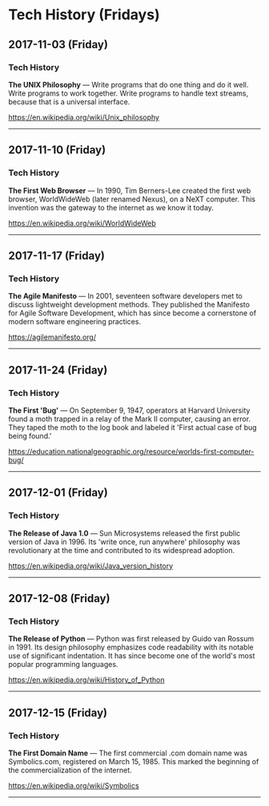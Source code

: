 # Tech History (Fridays)

## 2017-11-03 (Friday)

### Tech History
**The UNIX Philosophy** — Write programs that do one thing and do it well. Write programs to work together. Write programs to handle text streams, because that is a universal interface.

https://en.wikipedia.org/wiki/Unix_philosophy

---

## 2017-11-10 (Friday)

### Tech History
**The First Web Browser** — In 1990, Tim Berners-Lee created the first web browser, WorldWideWeb (later renamed Nexus), on a NeXT computer. This invention was the gateway to the internet as we know it today.

https://en.wikipedia.org/wiki/WorldWideWeb

---

## 2017-11-17 (Friday)

### Tech History
**The Agile Manifesto** — In 2001, seventeen software developers met to discuss lightweight development methods. They published the Manifesto for Agile Software Development, which has since become a cornerstone of modern software engineering practices.

https://agilemanifesto.org/

---

## 2017-11-24 (Friday)

### Tech History
**The First 'Bug'** — On September 9, 1947, operators at Harvard University found a moth trapped in a relay of the Mark II computer, causing an error. They taped the moth to the log book and labeled it 'First actual case of bug being found.'

https://education.nationalgeographic.org/resource/worlds-first-computer-bug/

---

## 2017-12-01 (Friday)

### Tech History
**The Release of Java 1.0** — Sun Microsystems released the first public version of Java in 1996. Its 'write once, run anywhere' philosophy was revolutionary at the time and contributed to its widespread adoption.

https://en.wikipedia.org/wiki/Java_version_history

---

## 2017-12-08 (Friday)

### Tech History
**The Release of Python** — Python was first released by Guido van Rossum in 1991. Its design philosophy emphasizes code readability with its notable use of significant indentation. It has since become one of the world's most popular programming languages.

https://en.wikipedia.org/wiki/History_of_Python

---

## 2017-12-15 (Friday)

### Tech History
**The First Domain Name** — The first commercial .com domain name was Symbolics.com, registered on March 15, 1985. This marked the beginning of the commercialization of the internet.

https://en.wikipedia.org/wiki/Symbolics

---

